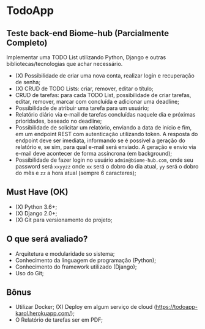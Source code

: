 # TodoApp
## Teste back-end Biome-hub (Parcialmente Completo)

Implementar uma TODO List utilizando Python, Django e outras bibliotecas/tecnologias que achar necessário.

- (X) Possibilidade de criar uma nova conta, realizar login e recuperação de senha;
- (X) CRUD de TODO Lists: criar, remover, editar o título;
- CRUD de tarefas: para cada TODO List, possibilidade de criar tarefas, editar, remover, marcar com concluída e adicionar uma deadline;
- Possibilidade de atribuir uma tarefa para um usuário;
- Relatório diário via e-mail de tarefas concluídas naquele dia e próximas prioridades, baseado no deadline;
- Possibilidade de solicitar um relatório, enviando a data de início e fim, em um endpoint REST com autenticação utilizando token. A resposta do endpoint deve ser imediata, informando se é possível a geração do relatório e, se sim, para qual e-mail será enviado. A geração e envio via e-mail deve acontecer de forma assíncrona (em background);
- Possibilidade de fazer login no usuário `admin@biome-hub.com`, onde seu password será `xxyyzz` onde `xx` será o dobro do dia atual, `yy` será o dobro do mês e `zz` a hora atual (sempre 6 caracteres);

## Must Have (OK)
- (X) Python 3.6+;
- (X) Django 2.0+;
- (X) Git para versionamento do projeto;

## O que será avaliado?
- Arquitetura e modularidade so sistema;
- Conhecimento da linguagem de programação (Python);
- Conhecimento do framework utilizado (Django);
- Uso do Git;

## Bônus
- Utilizar Docker;
(X) Deploy em algum serviço de cloud (https://todoapp-karol.herokuapp.com/);
- O Relatório de tarefas ser em PDF;
